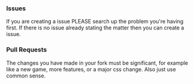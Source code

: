 ### Issues
If you are creating a issue PLEASE search up the problem you're having first. If there is no issue already stating the matter then you can create a issue. 
### Pull Requests
The changes you have made in your fork must be significant, for example like a new game, more features, or a major css change. Also just use common sense.
